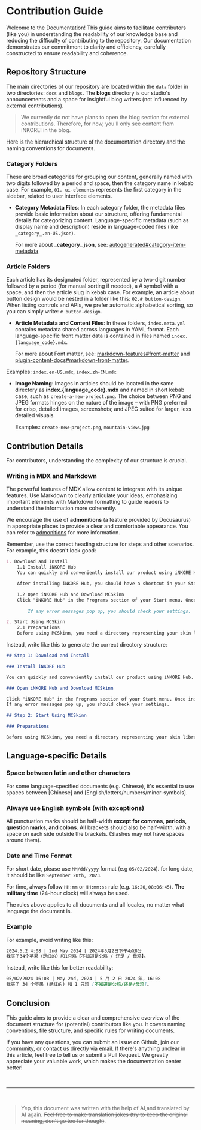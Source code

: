 # Contribution Guide

Welcome to the Documentation! This guide aims to facilitate contributors (like you) in understanding the readability of our knowledge base and reducing the difficulty of contributing to the repository. Our documentation demonstrates our commitment to clarity and efficiency, carefully constructed to ensure readability and coherence.

## Repository Structure

The main directories of our repository are located within the `data` folder in two directories: `docs` and `blogs`. The **blogs** directory is our studio's announcements and a space for insightful blog writers (not influenced by external contributions).

> We currently do not have plans to open the blog section for external contributions. Therefore, for now, you'll only see content from iNKORE! in the blog.

Here is the hierarchical structure of the documentation directory and the naming conventions for documents.

### Category Folders

These are broad categories for grouping our content, generally named with two digits followed by a period and space, then the category name in kebab case. For example, `01. ui-elements` represents the first category in the sidebar, related to user interface elements.

- **Category Metadata Files**: In each category folder, the metadata files provide basic information about our structure, offering fundamental details for categorizing content. Language-specific metadata (such as display name and description) reside in language-coded files (like `_category_.en-US.json`).

    For more about **\_category\_.json**, see: [autogenerated#category-item-metadata](https://docusaurus.io/docs/sidebar/autogenerated#category-item-metadata)

### Article Folders

Each article has its designated folder, represented by a two-digit number followed by a period (for manual sorting if needed), a # symbol with a space, and then the article slug in kebab case. For example, an article about button design would be nested in a folder like this: `02.# button-design`. When listing controls and APIs, we prefer automatic alphabetical sorting, so you can simply write: `# button-design`.

- **Article Metadata and Content Files**: In these folders, `index.meta.yml` contains metadata shared across languages in YAML format. Each language-specific front matter data is contained in files named `index.{language_code}.mdx`.

    For more about Font matter, see: [markdown-features#front-matter](https://docusaurus.io/docs/markdown-features#front-matter) and [plugin-content-docs#markdown-front-matter](https://docusaurus.io/docs/api/plugins/@docusaurus/plugin-content-docs#markdown-front-matter).

Examples: `index.en-US.mdx`, `index.zh-CN.mdx`

- **Image Naming**: Images in articles should be located in the same directory as **index.{language_code}.mdx** and named in short kebab case, such as `create-a-new-project.png`. The choice between PNG and JPEG formats hinges on the nature of the image – with PNG preferred for crisp, detailed images, screenshots; and JPEG suited for larger, less detailed visuals.

    Examples: `create-new-project.png`, `mountain-view.jpg`

## Contribution Details

For contributors, understanding the complexity of our structure is crucial.

### Writing in MDX and Markdown

The powerful features of MDX allow content to integrate with its unique features. Use Markdown to clearly articulate your ideas, emphasizing important elements with Markdown formatting to guide readers to understand the information more coherently.

We encourage the use of **admonitions** (a feature provided by Docusaurus) in appropriate places to provide a clear and comfortable appearance. You can refer to [admonitions](https://docusaurus.io/docs/markdown-features/admonitions) for more information.

Remember, use the correct heading structure for steps and other scenarios. For example, this doesn't look good:

```md
1. Download and Install
    1.1 Install iNKORE Hub
    You can quickly and conveniently install our product using iNKORE Hub. If you haven't...

    After installing iNKORE Hub, you should have a shortcut in your Start menu that looks like this.

    1.2 Open iNKORE Hub and Download MCSkinn
    Click "iNKORE Hub" in the Programs section of your Start menu. Once initialized, click "Products" on the left panel.
    
        If any error messages pop up, you should check your settings.

2. Start Using MCSkinn
    2.1 Preparations
    Before using MCSkinn, you need a directory representing your skin library. It can be...
```

Instead, write like this to generate the correct directory structure:

```md
## Step 1: Download and Install

### Install iNKORE Hub

You can quickly and conveniently install our product using iNKORE Hub. If you haven't installed iNKORE Hub on your computer yet, click the button below.

### Open iNKORE Hub and Download MCSkinn

Click "iNKORE Hub" in the Programs section of your Start menu. Once initialized, click "Products" on the left panel.
If any error messages pop up, you should check your settings.

## Step 2: Start Using MCSkinn

### Preparations

Before using MCSkinn, you need a directory representing your skin library. It can be...
```

## Language-specific Details

### Space between latin and other characters

For some language-specified documents (e.g. Chinese), it's essential to use spaces between [Chinese] and [English/letters/numbers/minor-symbols]. 

### Always use English symbols (with exceptions)

All punctuation marks should be half-width **except for commas, periods, question marks, and colons**. All brackets should also be half-width, with a space on each side outside the brackets. (Slashes may not have spaces around them).

### Date and Time Format

For short date, please use `MM/dd/yyyy` format (e.g `05/02/2024`). for long date, it should be like `September 20th, 2023`.

For time, always follow `HH:mm` or `HH:mm:ss` rule (e.g. `16:20`, `08:06:45`). **The military time** (24-hour clock) will always be used.

The rules above applies to all documents and all locales, no matter what language the document is. 

### Example

For example, avoid writing like this:

```md
2024.5.2 4:08 | 2nd May 2024 | 2024年5月2日下午4点8分
我买了34个苹果（是红的）和1只鸡【不知道是公鸡 / 还是 / 母鸡】。
```

Instead, write like this for better readability:

```md
05/02/2024 16:08 | May 2nd, 2024 | 5 月 2 日 2024 年，16:08
我买了 34 个苹果 (是红的) 和 1 只鸡 [不知道是公鸡/还是/母鸡]。
```

## Conclusion

This guide aims to provide a clear and comprehensive overview of the document structure for (potential) contributors like you. It covers naming conventions, file structure, and specific rules for writing documents.

If you have any questions, you can submit an issue on Github, join our community, or contact us directly via [email](mailto://notyoojun@outlook.com). If there's anything unclear in this article, feel free to tell us or submit a Pull Request. We greatly appreciate your valuable work, which makes the documentation center better!

<br/>

---

<br/>

> Yep, this document was written with the help of AI,and translated by AI again. ~~Feel free to make translation jokes (try to keep the original meaning, don't go too far though)~~.
